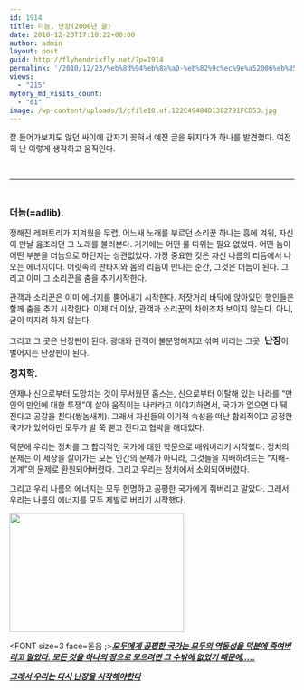 ```yaml
---
id: 1914
title: 더늠, 난장(2006년 글)
date: 2010-12-23T17:10:22+00:00
author: admin
layout: post
guid: http://flyhendrixfly.net/?p=1914
permalink: '/2010/12/23/%eb%8d%94%eb%8a%a0-%eb%82%9c%ec%9e%a52006%eb%85%84-%ea%b8%80/'
views:
  - "215"
mytory_md_visits_count:
  - "61"
image: /wp-content/uploads/1/cfile10.uf.122C49484D1382791FCD53.jpg
---
```

잘 들어가보지도 않던 싸이에 갑자기 꽂혀서 예전 글을 뒤지다가 하나를 발견했다. 여전히 난 이렇게 생각하고 움직인다.

<DIV>
  <br /> 
  
  <HR style="BORDER-BOTTOM-COLOR: black; BORDER-RIGHT-WIDTH: 0px; BORDER-TOP-COLOR: black; DISPLAY: block; BORDER-TOP-WIDTH: 1px; BORDER-BOTTOM-WIDTH: 0px; HEIGHT: 1px; BORDER-RIGHT-COLOR: black; BORDER-LEFT-COLOR: black; BORDER-LEFT-WIDTH: 0px" />
  
  <br />
</DIV>

<FONT size=3>**더늠(=adlib).**</FONT>


  


정해진 레퍼토리가 지겨웠을 무렵, 어느새 노래를 부르던 소리꾼 하나는 흥에 겨워, 자신이 만날 읊조리던 그 노래를 불러본다. 거기에는 어떤 룰 따위는 필요 없었다. 어떤 놈이 어떤 부분을 더늠으로 하던지는 상관없었다. 가장 중요한 것은 자신 나름의 리듬에서 나오는 에너지이다. 머릿속의 판타지와 몸의 리듬이 만나는 순간, 그것은 더늠이 된다. 그리고 이미 그 소리꾼을 춤을 추기시작한다.


  


관객과 소리꾼은 이미 에너지를 뿜어내기 시작한다. 저잣거리 바닥에 앉아있던 행인들은 함께 춤을 추기 시작한다. 이제 더 이상, 관객과 소리꾼의 차이조차 보이지 않는다. 아니, 굳이 따지려 하지 않는다.


  


그리고 그 곳은 난장판이 된다. 광대와 관객이 불분명해지고 섞여 버리는 그곳. <FONT size=3>**난장**</FONT>이 벌어지는 난장판이 된다.


  


<FONT size=3>**정치학.**</FONT>


  


언제나 신으로부터 도망치는 것이 무서웠던 홉스는, 신으로부터 이탈해 있는 나라를&nbsp;&#8220;만인의 만인에 대한 투쟁&#8221;이 살아 움직이는 나라라고 이야기하면서, 국가가 없으면 다 뒈진다고 공갈을 친다(썅놈새끼). 그래서 자신들의 이기적 속성을 떠난 합리적이고 공정한 국가가 있어야만 모두가 발 쭉 뻗고 잔다고 협박을 해대었다.


  


덕분에 우리는 정치를 그 합리적인 국가에 대한 학문으로 배워버리기 시작했다. 정치의 문제는 이 세상을 살아가는 모든 인간의 문제가 아니라, 그것들을 지배하려드는 &#8220;지배-기계&#8221;의 문제로 환원되어버렸다. 그리고 우리는 정치에서 소외되어버렸다.


  


그리고 우리 나름의 에너지는 모두 현명하고 공평한 국가에게 줘버리고 말았다. 그래서 우리는 나름의 에너지를 모두 제발로 버리기 시작했다.


  


<img src="http://submania.dothome.co.kr/wp-content/uploads/1/cfile10.uf.122C49484D1382791FCD53.jpg" class="aligncenter" width="308" height="210" alt="" filename="1020824369.jpg" filemime="image/jpeg" />


  


<FONT size=3 face=돋움 ;>**_<U>모두에게 공평한 국가는 모두의 역동성을 덕분에 죽여버리고 말았다. 모든 것을 하나의 장으로 모으려면 그 수밖에 없었기 때문에&#8230;..</U>_**


  


**_<U>그래서 우리는 다시 난장을 시작해야한다</U>_**</FONT>